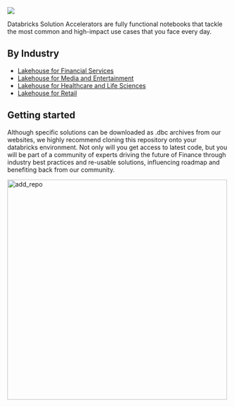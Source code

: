<a href="https://databricks.com/try-databricks"><img src='https://user-images.githubusercontent.com/4445837/177666587-657ae25e-9539-4182-ad2b-ec99bbfb5aaf.png'></img></a>

Databricks Solution Accelerators are fully functional notebooks that tackle the most common and high-impact use cases that you face every day.

## By Industry

- [Lakehouse for Financial Services](https://databricks.com/solutions/industries/financial-services)
- [Lakehouse for Media and Entertainment](https://databricks.com/solutions/industries/media-and-entertainment)
- [Lakehouse for Healthcare and Life Sciences](https://databricks.com/solutions/industries/healthcare-and-life-sciences)
- [Lakehouse for Retail](https://databricks.com/solutions/industries/retail-industry-solutions)

## Getting started

Although specific solutions can be downloaded as .dbc archives from our websites, we highly recommend cloning this repository onto your databricks environment. Not only will you get access to latest code, but you will be part of a community of experts driving the future of Finance through industry best practices and re-usable solutions, influencing roadmap and benefiting back from our community.

<img width="500" alt="add_repo" src="https://user-images.githubusercontent.com/4445837/177207338-65135b10-8ccc-4d17-be21-09416c861a76.png">
